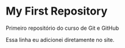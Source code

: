 # My First Repository
 Primeiro repositório do curso de Git e GitHub

Essa linha eu adicionei diretamente no site.
